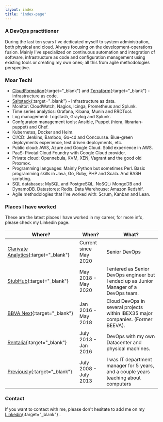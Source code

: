 ```yaml
---
layout: index
title: "index-page"
---
```


### A DevOps practitioner

During the last ten years I've dedicated myself to system administration, both physical and cloud. Always focusing on the development-operations fusion. Mainly I've specialized on continuous automation and integration of software, infrastructure as code and configuration management using existing tools or creating my own ones; all this from agile methodologies perspective.


### Moar Tech!

* [CloudFormation](https://aws.amazon.com/cloudformation/){:target="_blank"} and [Terraform](https://www.terraform.io/){:target="_blank"} - Infrastructure as code.
* [Saltstack](https://www.saltstack.com/){:target="_blank"} - Infrastructure as data.
* Monitor: CloudWatch, Nagios, Icinga, Prometheus and Splunk.
* Time series analytics: Grafana, Kibana, Munin and RRDTool.
* Log management: Logstash, Graylog and Splunk.
* Confguraton management tools: Ansible, Puppet (hiera, librarian-puppet) and Chef.
* Kubernetes, Docker and Helm.
* CI/CD: Jenkins, Bamboo, Go-cd and Concourse. Blue-green deployments experience, test driven deployments, etc.
* Public cloud: AWS, Azure and Google Cloud. Solid experience in AWS.
* PaaS: Pivotal Cloud Foundry with Google Cloud provider.
* Private cloud: Opennebula, KVM, XEN, Vagrant and the good old Proxmox.
* Programming languages: Mainly Python but sometimes Perl. Basic programming skills in Java, Go, Ruby, PHP and Scala. And BASH scripting.
* SQL databases: MySQL and PostgreSQL. NoSQL: MongoDB and DynamoDB. Datastores: Redis. Data Warehouse: Amazon Redshif.
* Agile methodologies that I've worked with: Scrum, Kanban and Lean.


### Places I have worked

These are the latest places I have worked in my career, for more info, please check my Linkedin page.

| Where? | When? | What? |
| ------ | ------ |------ |
| [Clarivate Analytics](https://clarivate.com/){:target="_blank"}  | Current since May 2020 | Senior DevOps |
| [StubHub](https://www.stubhub.com/){:target="_blank"} | May 2018 - May 2020 | I entered as Senior DevOps engineer but I ended up as Junior Manager of a DevOps team. |
| [BBVA Next](https://www.bbvanexttechnologies.com){:target="_blank"} | Jan 2016 - May 2018 | Cloud DevOps in several projects within IBEX35 major companies. (Former BEEVA). |
| [Rentalia](https://www.rentalia.com){:target="_blank"} | July 2013 - Jan 2016 | DevOps with my own Datacenter and physical machines. |
| [Previously](https://www.ferri.es/){:target="_blank"} | July 2008 - July 2013 | I was IT department manager for 5 years, and a couple years teaching about computers |

### Contact

If you want to contact with me, please don't hesitate to add me on my [Linkedin](https://www.linkedin.com/in/eltioemil){:target="_blank"} .
